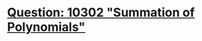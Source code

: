 [Question: 10302 "Summation of Polynomials"](http://uva.onlinejudge.org/external/103/10302.html)
===

